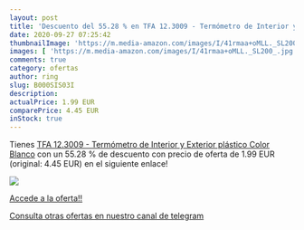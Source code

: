 ```yaml
---
layout: post
title: 'Descuento del 55.28 % en TFA 12.3009 - Termómetro de Interior y E'
date: 2020-09-27 07:25:42
thumbnailImage: 'https://m.media-amazon.com/images/I/41rmaa+oMLL._SL200_.jpg'
images: [ 'https://m.media-amazon.com/images/I/41rmaa+oMLL._SL200_.jpg' ]
comments: true
category: ofertas
author: ring
slug: B000SIS03I
description:
actualPrice: 1.99 EUR
comparePrice: 4.45 EUR
inStock: true
---
```


Tienes [TFA 12.3009 - Termómetro de Interior y Exterior  plástico  Color Blanco](https://www.amazon.com/dp/B000SIS03I/?tag=redken08-20) con un 55.28 % de descuento con precio de oferta de 1.99 EUR (original: 4.45 EUR) en el siguiente enlace!

[![](https://m.media-amazon.com/images/I/41rmaa+oMLL._SL200_.jpg)](https://www.amazon.com/dp/B000SIS03I/?tag=redken08-20)

[Accede a la oferta!!](https://www.amazon.com/dp/B000SIS03I/?tag=redken08-20)

[Consulta otras ofertas en nuestro canal de telegram](https://t.me/s/ofertas25)
